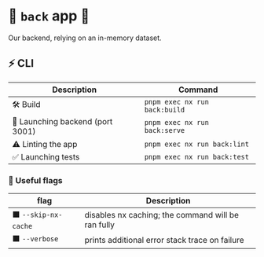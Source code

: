 # 🚀 `back` app 🚀

Our backend, relying on an in-memory dataset.

## ⚡ CLI

|                 Description                           |           Command                                                     |
| ------------------------------------------------ | --------------------------------------------------------------------- |
| 🛠️ Build  |`pnpm exec nx run back:build`|
| 🚀 Launching backend (port 3001) |`pnpm exec nx run back:serve`|
| ⚠️ Linting the app |`pnpm exec nx run back:lint`|
| ✅ Launching tests |`pnpm exec nx run back:test`|

### 🔶 Useful flags

| flag                                           | Description                                                               |
| ------------------------------------------------ | --------------------------------------------------------------------- |
| ⬛  `--skip-nx-cache`  | disables nx caching; the command will be ran fully |
| ⬛  `--verbose`  | prints additional error stack trace on failure
